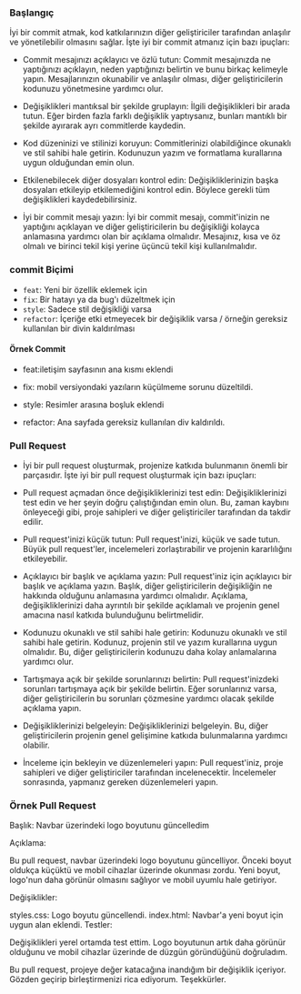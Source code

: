 ### Başlangıç

İyi bir commit atmak, kod katkılarınızın diğer geliştiriciler tarafından anlaşılır ve yönetilebilir olmasını sağlar. İşte iyi bir commit atmanız için bazı ipuçları:

- Commit mesajınızı açıklayıcı ve özlü tutun: Commit mesajınızda ne yaptığınızı açıklayın, neden yaptığınızı belirtin ve bunu birkaç kelimeyle yapın. Mesajlarınızın okunabilir ve anlaşılır olması, diğer geliştiricilerin kodunuzu yönetmesine yardımcı olur.

- Değişiklikleri mantıksal bir şekilde gruplayın: İlgili değişiklikleri bir arada tutun. Eğer birden fazla farklı değişiklik yaptıysanız, bunları mantıklı bir şekilde ayırarak ayrı commitlerde kaydedin.

- Kod düzeninizi ve stilinizi koruyun: Commitlerinizi olabildiğince okunaklı ve stil sahibi hale getirin. Kodunuzun yazım ve formatlama kurallarına uygun olduğundan emin olun.

- Etkilenebilecek diğer dosyaları kontrol edin: Değişikliklerinizin başka dosyaları etkileyip etkilemediğini kontrol edin. Böylece gerekli tüm değişiklikleri kaydedebilirsiniz.

- İyi bir commit mesajı yazın: İyi bir commit mesajı, commit'inizin ne yaptığını açıklayan ve diğer geliştiricilerin bu değişikliği kolayca anlamasına yardımcı olan bir açıklama olmalıdır. Mesajınız, kısa ve öz olmalı ve birinci tekil kişi yerine üçüncü tekil kişi kullanılmalıdır.




### commit Biçimi
- `feat`: Yeni bir özellik eklemek için
- `fix`: Bir hatayı ya da bug'ı düzeltmek için
- `style`: Sadece stil değişikliği varsa
- `refactor`: İçeriğe etki etmeyecek bir değişiklik varsa / örneğin gereksiz kullanılan bir divin kaldırılması

#### Örnek Commit

- feat:iletişim sayfasının ana kısmı eklendi

- fix: mobil versiyondaki yazıların küçülmeme sorunu düzeltildi.

- style: Resimler arasına boşluk eklendi

- refactor: Ana sayfada gereksiz kullanılan div kaldırıldı.

### Pull Request
- İyi bir pull request oluşturmak, projenize katkıda bulunmanın önemli bir parçasıdır. İşte iyi bir pull request oluşturmak için bazı ipuçları:

- Pull request açmadan önce değişikliklerinizi test edin: Değişikliklerinizi test edin ve her şeyin doğru çalıştığından emin olun. Bu, zaman kaybını önleyeceği gibi, proje sahipleri ve diğer geliştiriciler tarafından da takdir edilir.

- Pull request'inizi küçük tutun: Pull request'inizi, küçük ve sade tutun. Büyük pull request'ler, incelemeleri zorlaştırabilir ve projenin kararlılığını etkileyebilir.

- Açıklayıcı bir başlık ve açıklama yazın: Pull request'iniz için açıklayıcı bir başlık ve açıklama yazın. Başlık, diğer geliştiricilerin değişikliğin ne hakkında olduğunu anlamasına yardımcı olmalıdır. Açıklama, değişikliklerinizi daha ayrıntılı bir şekilde açıklamalı ve projenin genel amacına nasıl katkıda bulunduğunu belirtmelidir.

- Kodunuzu okunaklı ve stil sahibi hale getirin: Kodunuzu okunaklı ve stil sahibi hale getirin. Kodunuz, projenin stil ve yazım kurallarına uygun olmalıdır. Bu, diğer geliştiricilerin kodunuzu daha kolay anlamalarına yardımcı olur.

- Tartışmaya açık bir şekilde sorunlarınızı belirtin: Pull request'inizdeki sorunları tartışmaya açık bir şekilde belirtin. Eğer sorunlarınız varsa, diğer geliştiricilerin bu sorunları çözmesine yardımcı olacak şekilde açıklama yapın.

- Değişikliklerinizi belgeleyin: Değişikliklerinizi belgeleyin. Bu, diğer geliştiricilerin projenin genel gelişimine katkıda bulunmalarına yardımcı olabilir.

- İnceleme için bekleyin ve düzenlemeleri yapın: Pull request'iniz, proje sahipleri ve diğer geliştiriciler tarafından incelenecektir. İncelemeler sonrasında, yapmanız gereken düzenlemeleri yapın.

### Örnek Pull Request

Başlık: Navbar üzerindeki logo boyutunu güncelledim

Açıklama:

Bu pull request, navbar üzerindeki logo boyutunu güncelliyor. Önceki boyut oldukça küçüktü ve mobil cihazlar üzerinde okunması zordu. Yeni boyut, logo'nun daha görünür olmasını sağlıyor ve mobil uyumlu hale getiriyor.

Değişiklikler:

styles.css: Logo boyutu güncellendi.
index.html: Navbar'a yeni boyut için uygun alan eklendi.
Testler:

Değişiklikleri yerel ortamda test ettim. Logo boyutunun artık daha görünür olduğunu ve mobil cihazlar üzerinde de düzgün göründüğünü doğruladım.

Bu pull request, projeye değer katacağına inandığım bir değişiklik içeriyor. Gözden geçirip birleştirmenizi rica ediyorum. Teşekkürler.
